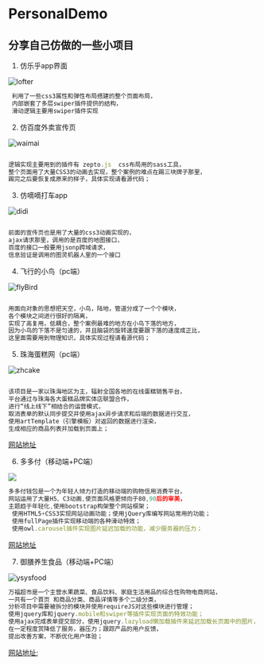 # PersonalDemo
## 分享自己仿做的一些小项目

1.  仿乐乎app界面

![lofter](images/lofter.jpg)

```js
 利用了一些css3属性和弹性布局搭建的整个页面布局，
 内部嵌套了多层swiper插件提供的结构，
 滑动逻辑主要用swiper插件实现
```






2. 仿百度外卖宣传页

![waimai](images/waimai.jpg)

```js

逻辑实现主要用到的插件有 zepto.js  css布局用的sass工具，
整个页面用了大量CSS3的动画去实现，整个案例的难点在踢三块牌子那里，
踢完之后要恢复成原来的样子，具体实现请看源代码；

```
  





3. 仿嘀嘀打车app

![didi](images/didi.jpg)

```js

前面的宣传页也是用了大量的css3动画实现的，
ajax请求那里，调用的是百度的地图接口，
百度的接口一般要用jsonp跨域请求，
信息验证是调用的图灵机器人里的一个接口

```





4. 飞行的小鸟（pc端）

![flyBird](images/flybird.jpg)

```js

用面向对象的思想把天空，小鸟，陆地，管道分成了一个个模块，
各个模块之间进行很好的隔离，
实现了高复用，低耦合，整个案例最难的地方在小鸟下落的地方，
因为小鸟的下落不是匀速的，并且脑袋的旋转速度要跟下落的速度成正比，
这里面需要用到物理知识，具体实现过程请看源代码；

```



5. 珠海蛋糕网（pc端）

![zhcake](images/zhcake.jpg)

```js

该项目是一家以珠海地区为主，辐射全国各地的在线蛋糕销售平台，
平台通过与珠海各大蛋糕品牌实体店联盟合作，
进行“线上线下”相结合的运营模式，
取消表单的默认同步提交并使用ajax异步请求和后端的数据进行交互，
使用artTemplate（引擎模板）对返回的数据进行渲染，
生成相应的商品列表并加载到页面上；

```
[网站地址](http://www.getbcity.com)





6. 多多付（移动端+PC端）

![](iamges/vipduoduo.jpg)

```js
多多付钱包是一个为年轻人倾力打造的移动端的购物信用消费平台，
网站运用了大量H5、C3动画,使页面风格更倾向于80,90后的审美，
主题趋于年轻化,使用bootstrap构架整个网站框架；
 使用HTML5+CSS3实现网站动画功能；使用jQuery库编写网站常用的功能；
 使用fullPage插件实现移动端的各种滑动特效；
 使用owl.carousel插件实现图片延迟加载的功能，减少服务器的压力；

```
[网站地址](http://vip.duoduofenqi.com)


7. 御膳养生食品（移动端+PC端）

![ysysfood](images/ysysmarket.jpg)

```js
万福超市是一个主营水果蔬菜、食品饮料、家庭生活用品的综合性购物电商网站，
一共有一个首页 和商品分类、商品详情等多个二级分类，
分析项目中需要被拆分的模块并使用requireJS对这些模块进行管理；
使用jquery库和jquery.mobile和swiper等插件实现页面的特效功能；
使用ajax完成表单提交部分，使用jquery.lazyload懒加载插件来延迟加载长页面中的图片，
在一定程度赏降低了服务，器压力；跟踪产品的用户反馈，
提出改善方案，不断优化用户体验；

```
[网站地址](http://www.ysysfood.com);
